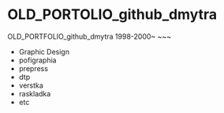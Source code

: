 # OLD_PORTOLIO_github_dmytra
OLD_PORTFOLIO_github_dmytra 1998-2000~ ~~~
- Graphic Design
- pofigraphia
- prepress
- dtp
- verstka
- raskladka
- etc
